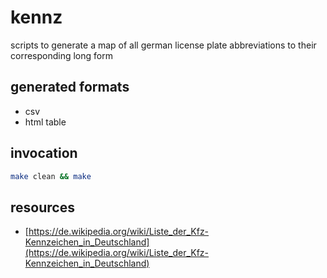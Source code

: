  # kennz
 
scripts to generate a map of all german license plate abbreviations to their corresponding long form

## generated formats

- csv
- html table

## invocation

```sh
make clean && make
```

## resources

- [https://de.wikipedia.org/wiki/Liste_der_Kfz-Kennzeichen_in_Deutschland](https://de.wikipedia.org/wiki/Liste_der_Kfz-Kennzeichen_in_Deutschland)
